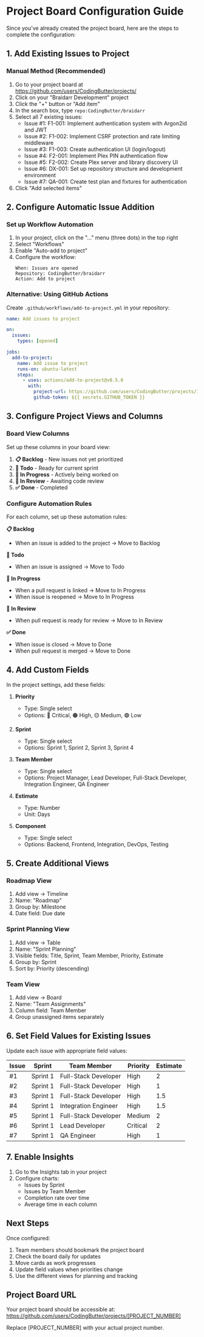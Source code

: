 # Project Board Configuration Guide

Since you've already created the project board, here are the steps to complete the configuration:

## 1. Add Existing Issues to Project

### Manual Method (Recommended)
1. Go to your project board at https://github.com/users/CodingButter/projects/
2. Click on your "Braidarr Development" project
3. Click the "+" button or "Add item" 
4. In the search box, type `repo:CodingButter/braidarr`
5. Select all 7 existing issues:
   - Issue #1: F1-001: Implement authentication system with Argon2id and JWT
   - Issue #2: F1-002: Implement CSRF protection and rate limiting middleware
   - Issue #3: F1-003: Create authentication UI (login/logout)
   - Issue #4: F2-001: Implement Plex PIN authentication flow
   - Issue #5: F2-002: Create Plex server and library discovery UI
   - Issue #6: DX-001: Set up repository structure and development environment
   - Issue #7: QA-001: Create test plan and fixtures for authentication
6. Click "Add selected items"

## 2. Configure Automatic Issue Addition

### Set up Workflow Automation
1. In your project, click on the "..." menu (three dots) in the top right
2. Select "Workflows" 
3. Enable "Auto-add to project"
4. Configure the workflow:
   ```
   When: Issues are opened
   Repository: CodingButter/braidarr
   Action: Add to project
   ```

### Alternative: Using GitHub Actions
Create `.github/workflows/add-to-project.yml` in your repository:

```yaml
name: Add issues to project

on:
  issues:
    types: [opened]

jobs:
  add-to-project:
    name: Add issue to project
    runs-on: ubuntu-latest
    steps:
      - uses: actions/add-to-project@v0.5.0
        with:
          project-url: https://github.com/users/CodingButter/projects/1  # Update with your project URL
          github-token: ${{ secrets.GITHUB_TOKEN }}
```

## 3. Configure Project Views and Columns

### Board View Columns
Set up these columns in your board view:
1. **📋 Backlog** - New issues not yet prioritized
2. **📝 Todo** - Ready for current sprint
3. **🚧 In Progress** - Actively being worked on
4. **👀 In Review** - Awaiting code review
5. **✅ Done** - Completed

### Configure Automation Rules
For each column, set up these automation rules:

**📋 Backlog**
- When an issue is added to the project → Move to Backlog

**📝 Todo**
- When an issue is assigned → Move to Todo

**🚧 In Progress**
- When a pull request is linked → Move to In Progress
- When issue is reopened → Move to In Progress

**👀 In Review**
- When pull request is ready for review → Move to In Review

**✅ Done**
- When issue is closed → Move to Done
- When pull request is merged → Move to Done

## 4. Add Custom Fields

In the project settings, add these fields:

1. **Priority**
   - Type: Single select
   - Options: 🔴 Critical, 🟠 High, 🟡 Medium, 🟢 Low

2. **Sprint**
   - Type: Single select
   - Options: Sprint 1, Sprint 2, Sprint 3, Sprint 4

3. **Team Member**
   - Type: Single select
   - Options: Project Manager, Lead Developer, Full-Stack Developer, Integration Engineer, QA Engineer

4. **Estimate**
   - Type: Number
   - Unit: Days

5. **Component**
   - Type: Single select
   - Options: Backend, Frontend, Integration, DevOps, Testing

## 5. Create Additional Views

### Roadmap View
1. Add view → Timeline
2. Name: "Roadmap"
3. Group by: Milestone
4. Date field: Due date

### Sprint Planning View
1. Add view → Table
2. Name: "Sprint Planning"
3. Visible fields: Title, Sprint, Team Member, Priority, Estimate
4. Group by: Sprint
5. Sort by: Priority (descending)

### Team View
1. Add view → Board
2. Name: "Team Assignments"
3. Column field: Team Member
4. Group unassigned items separately

## 6. Set Field Values for Existing Issues

Update each issue with appropriate field values:

| Issue | Sprint | Team Member | Priority | Estimate |
|-------|--------|------------|----------|----------|
| #1 | Sprint 1 | Full-Stack Developer | High | 2 |
| #2 | Sprint 1 | Full-Stack Developer | High | 1 |
| #3 | Sprint 1 | Full-Stack Developer | High | 1.5 |
| #4 | Sprint 1 | Integration Engineer | High | 1.5 |
| #5 | Sprint 1 | Full-Stack Developer | Medium | 2 |
| #6 | Sprint 1 | Lead Developer | Critical | 2 |
| #7 | Sprint 1 | QA Engineer | High | 1 |

## 7. Enable Insights

1. Go to the Insights tab in your project
2. Configure charts:
   - Issues by Sprint
   - Issues by Team Member
   - Completion rate over time
   - Average time in each column

## Next Steps

Once configured:
1. Team members should bookmark the project board
2. Check the board daily for updates
3. Move cards as work progresses
4. Update field values when priorities change
5. Use the different views for planning and tracking

## Project Board URL
Your project board should be accessible at:
https://github.com/users/CodingButter/projects/[PROJECT_NUMBER]

Replace [PROJECT_NUMBER] with your actual project number.
